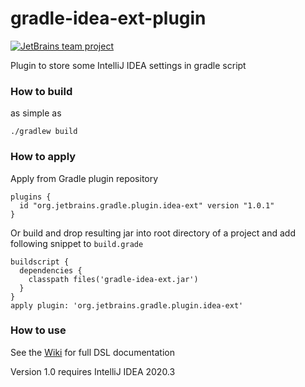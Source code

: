 # gradle-idea-ext-plugin

[![JetBrains team project](http://jb.gg/badges/team.svg)](https://confluence.jetbrains.com/display/ALL/JetBrains+on+GitHub)

Plugin to store some IntelliJ IDEA settings in gradle script

### How to build

as simple as

    ./gradlew build

### How to apply

Apply from Gradle plugin repository

    plugins {
      id "org.jetbrains.gradle.plugin.idea-ext" version "1.0.1"
    }

Or build and drop resulting jar into root directory of a project and add following snippet to `build.grade`

    buildscript {
      dependencies {
        classpath files('gradle-idea-ext.jar')
      }
    }
    apply plugin: 'org.jetbrains.gradle.plugin.idea-ext'

### How to use

See the [Wiki](https://github.com/JetBrains/gradle-idea-ext-plugin/wiki) for full DSL documentation


Version 1.0 requires IntelliJ IDEA 2020.3
